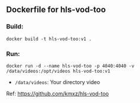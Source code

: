 ## Dockerfile for hls-vod-too

### Build:

```
docker build -t hls-vod-too:v1 .
```

### Run:

```
docker run -d --name hls-vod-too -p 4040:4040 -v /data/videos:/opt/videos hls-vod-too:v1
```

- `/data/videos`: Your directory video

Ref: https://github.com/kmxz/hls-vod-too
